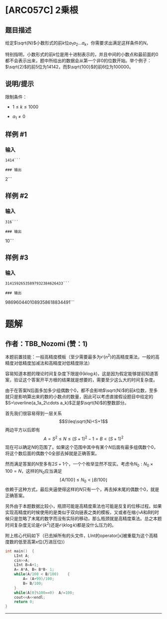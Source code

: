 # [ARC057C] 2乗根

## 题目描述

给定$\sqrt{N}$小数形式的前$k$位$a_1a_2...a_k$，你需要求出满足这样条件的$N$。

特别指明，小数形式的前$k$位是用十进制表示的，并且中间的小数点和最前面的0都不会表示出来，题中所给出的数据会从第一个非0的位数开始。举个例子：$\sqrt{2}$的前5位为$14142$，而$\sqrt{100}$的前6位为$100000$。

## 说明/提示

限制条件：

- $1 \leq k \leq 1000$
- $a_1 \neq 0$

## 样例 #1

### 输入

```
1414```

### 输出

```
2```

## 样例 #2

### 输入

```
316```

### 输出

```
10```

## 样例 #3

### 输入

```
31415926535897932384626433```

### 输出

```
9869604401089358618834491```

# 题解

## 作者：TBB_Nozomi (赞：1)

本题前置技能：一般高精度模板（至少需要最多为$\mathcal O(n^2)$的高精度乘法，一般的高精度对低精度加减法和高精度对低精度除法）

容易知道本题的理论时间复杂度下限是$\mathcal \Theta(k \log k)$，这是因为假定能够提前知道答案，验证这个答案开平方根的结果就是想要的，需要至少这么大的时间复杂度。

由于在答案$N$后面多加多少组偶数个0，都不会影响$\sqrt{N}$的前$k$位数，至多就只是影响算出来的数的小数点的数量，因此可以考虑直接假设题目中给定的$S=\overline{a_1a_2\cdots a_k}$正是$\sqrt{N}$的整数部分。

首先我们很容易得到一层关系
$$S\leq\sqrt{N}<S+1$$
两边平方以后即有
$$A=S^2\leq N\leq (S+1)^2-1=B<(S+1)^2$$
现在可以确定$N$的范围了。如果这个范围中其中有某个$N$后面有最多组偶数个0，将这个数后面的偶数个0全部去掉就是正确答案。

然而满足答案的$N$至多有$2S+1$个，一个个枚举显然不现实。考虑令$N_0:N_0\times100=N$，这样的$N_0$应当满足
$$\left\lceil{A/100}\right\rceil\leq{N_0}<\left\lfloor{B/100}\right\rfloor$$
依赖于这种方式，最后夹逼使得这样的$N$只有一个，再去掉末尾的偶数个0，就是正确答案。

另外由于本题数据比较小，瓶颈可能是高精度乘法也可能是反复的位移过程。如果实现高精度的时候使用的是类似于双向链表之类的模板，又或者在缩小$A$和$B$的时候只是忽略了末尾的数字而没有实际的移动，那么瓶颈就是高精度乘法。总之本题时间复杂度无论是$\mathcal O(k^2)$还是$\mathcal O(k \log k)$都是没什么压力的。

附上核心代码如下（已去掉所有的头文件，LInt的operator[x]被重载为这个高精度数的低至高第x位(万进压位)）

```cpp
int main()	{
	LInt A;
	cin>>A;
	LInt B=A+1;
	A= A*A, B= B*B- 1;
	while(A/100 < B/100)	{
		A= (A+99)/100;
		B= B/100;
	}
	while(A[0]%100==0)	A/=100;
	cout<<A<<endl;
	return 0;
}
```

---

